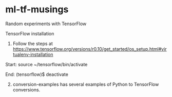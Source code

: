 # ml-tf-musings
Random experiments with TensorFlow

TensorFlow installation 

1. Follow the steps at
https://www.tensorflow.org/versions/r0.10/get_started/os_setup.html#virtualenv-installation

Start:
source ~/tensorflow/bin/activate

End:
(tensorflow)$ deactivate

2. conversion-examples has several examples of Python to TensorFlow conversions.

